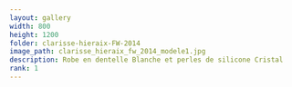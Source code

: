 ```yaml
---
layout: gallery
width: 800
height: 1200
folder: clarisse-hieraix-FW-2014
image_path: clarisse_hieraix_fw_2014_modele1.jpg
description: Robe en dentelle Blanche et perles de silicone Cristal 
rank: 1
---
```

